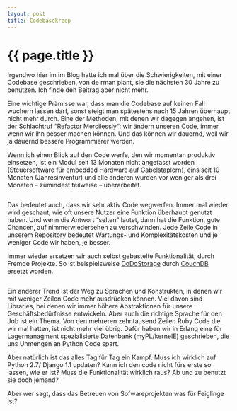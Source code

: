 ```yaml
---
layout: post
title: Codebasekreep
---
```


{{ page.title }}
================

Irgendwo hier im im Blog hatte ich mal über die Schwierigkeiten, mit einer Codebase geschrieben, von de rman plant, sie die nächsten 30 Jahre zu benutzen. Ich finde den Beitrag aber nicht mehr.

Eine wichtige Prämisse war, dass man die Codebase auf keinen Fall wuchern lassen darf, sonst steigt man spätestens nach 15 Jahren überhaupt nicht mehr durch. Eine der Methoden, mit denen wir dagegen angehen, ist der Schlachtruf &#8220;<a href="http://www.extremeprogramming.org/rules/refactor.html">Refactor Mercilessly</a>&#8220;: wir ändern unseren Code, immer wenn wir ihn besser machen können. Und das können wir dauernd, weil wir ja dauernd bessere Programmierer werden.

Wenn ich einen Blick auf den Code werfe, den wir momentan produktiv einsetzen, ist ein Modul seit 13 Monaten nicht angefasst worden (Steuersoftware für embedded Hardware auf Gabelstaplern), eins seit 10 Monaten (Jahresinventur) und alle anderen wurden vor weniger als drei Monaten &#8211; zumindest teilweise &#8211; überarbeitet.

<img src="http://static.23.nu/md/Pictures/ZZ5A518289.png" alt="" />

Das bedeutet auch, dass wir sehr aktiv Code wegwerfen. Immer mal wieder wird geschaut, wie oft unsere Nutzer eine Funktion überhaupt genutzt haben. Und wenn die Antwort &#8220;selten&#8221; lautet, dann hat die Funktion, gute Chancen, auf nimmerwiedersehen zu verschwinden. Jede Zeile Code in unserem Repository bedeutet Wartungs- und Komplexitätskosten und je weniger Code wir haben, je besser.

Immer wieder ersetzen wir auch selbst gebastelte Funktionalität, durch Fremde Projekte. So ist beispielsweise <a href="http://cybernetics.hudora.biz/projects/wiki/DoDoStorage">DoDoStorage</a> durch <a href="http://blogs.23.nu/c0re/topics/couchdb/">CouchDB</a> ersetzt worden.

<img src="http://static.23.nu/md/Pictures/ZZ657B4B38.png" alt="" />

Ein anderer Trend ist der Weg zu Sprachen und Konstrukten, in denen wir mit weniger Zeilen Code mehr ausdrücken können. Viel davon sind Libraries, bei denen wir immer höhere Abstraktionen für unsere Geschäftsbedürfnisse entwickeln. Aber auch die richtige Sprache für den Job ist ein Thema. Von den mehreren zehntausend Zeilen Ruby Code die wir mal hatten, ist nicht mehr viel übrig. Dafür haben wir in Erlang eine für Lagermanagment spezialisierte Datenbank (myPL/kernelE) geschrieben, die uns Unmengen an Python Code spart.

Aber natürlich ist das alles Tag für Tag ein Kampf. Muss ich wirklich auf Python 2.7/ Django 1.1 updaten? Kann ich den code nicht fürs erste so lassen, wie er ist? Muss die Funktionalität wirklich raus? Ab und zu benutzt sie doch jemand?

Aber wer sagt, dass das Betreuen von Sofwareprojekten was für Feiglinge ist?
